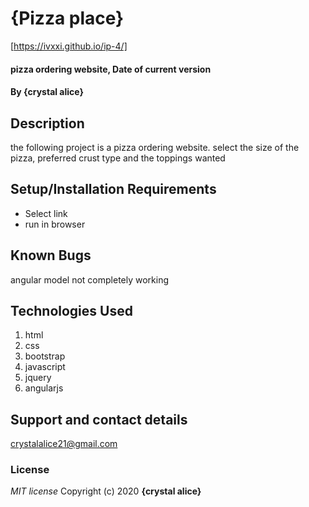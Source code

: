 # {Pizza place}
[https://ivxxi.github.io/ip-4/]
#### pizza ordering website, Date of current version
#### By **{crystal alice}**
## Description
the following project is a pizza ordering website. select the size of the pizza, preferred crust type and the toppings wanted

## Setup/Installation Requirements
* Select link
* run in browser
## Known Bugs
angular model not completely working
## Technologies Used
1. html
2. css
3. bootstrap
4. javascript
5. jquery
6. angularjs
## Support and contact details
crystalalice21@gmail.com
### License
*MIT license*
Copyright (c) 2020 **{crystal alice}**
